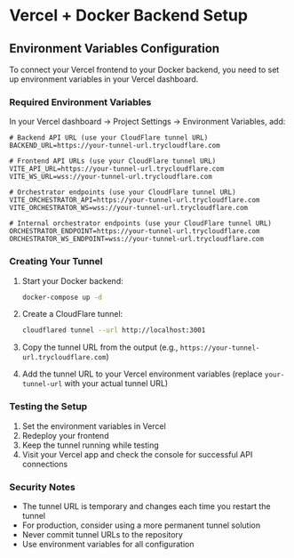 # Vercel + Docker Backend Setup

## Environment Variables Configuration

To connect your Vercel frontend to your Docker backend, you need to set up environment variables in your Vercel dashboard.

### Required Environment Variables

In your Vercel dashboard → Project Settings → Environment Variables, add:

```env
# Backend API URL (use your CloudFlare tunnel URL)
BACKEND_URL=https://your-tunnel-url.trycloudflare.com

# Frontend API URLs (use your CloudFlare tunnel URL)
VITE_API_URL=https://your-tunnel-url.trycloudflare.com
VITE_WS_URL=wss://your-tunnel-url.trycloudflare.com

# Orchestrator endpoints (use your CloudFlare tunnel URL)
VITE_ORCHESTRATOR_API=https://your-tunnel-url.trycloudflare.com
VITE_ORCHESTRATOR_WS=wss://your-tunnel-url.trycloudflare.com

# Internal orchestrator endpoints (use your CloudFlare tunnel URL)
ORCHESTRATOR_ENDPOINT=https://your-tunnel-url.trycloudflare.com
ORCHESTRATOR_WS_ENDPOINT=wss://your-tunnel-url.trycloudflare.com
```

### Creating Your Tunnel

1. Start your Docker backend:
   ```bash
   docker-compose up -d
   ```

2. Create a CloudFlare tunnel:
   ```bash
   cloudflared tunnel --url http://localhost:3001
   ```

3. Copy the tunnel URL from the output (e.g., `https://your-tunnel-url.trycloudflare.com`)

4. Add the tunnel URL to your Vercel environment variables (replace `your-tunnel-url` with your actual tunnel URL)

### Testing the Setup

1. Set the environment variables in Vercel
2. Redeploy your frontend
3. Keep the tunnel running while testing
4. Visit your Vercel app and check the console for successful API connections

### Security Notes

- The tunnel URL is temporary and changes each time you restart the tunnel
- For production, consider using a more permanent tunnel solution
- Never commit tunnel URLs to the repository
- Use environment variables for all configuration